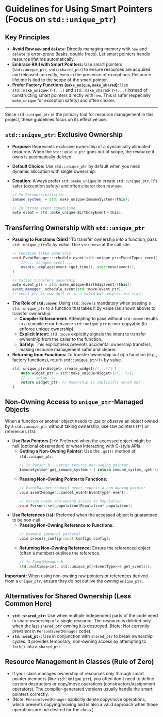 # Guidelines for Using Smart Pointers (Focus on `std::unique_ptr`)

## Key Principles

- **Avoid Raw `new` and `delete`:** Directly managing memory with `new` and `delete` is error-prone (leaks, double frees). Let smart pointers handle resource lifetime automatically.
- **Embrace RAII with Smart Pointers:** Use smart pointers (`std::unique_ptr`, `std::shared_ptr`) to ensure resources are acquired and released correctly, even in the presence of exceptions. Resource lifetime is tied to the scope of the smart pointer.
- **Prefer Factory Functions (`make_unique`, `make_shared`):** Use `std::make_unique<T>(...)` and `std::make_shared<T>(...)` instead of constructing smart pointers directly with `new`. This is safer (especially `make_unique` for exception safety) and often clearer.

---

Since `std::unique_ptr` is the primary tool for resource management in this project, these guidelines focus on its effective use.

## `std::unique_ptr`: Exclusive Ownership

- **Purpose:** Represents exclusive ownership of a dynamically allocated resource. When the `std::unique_ptr` goes out of scope, the resource it owns is automatically deleted.
- **Default Choice:** Use `std::unique_ptr` by default when you need dynamic allocation with single ownership.

- **Creation:** Always prefer `std::make_unique` to create `std::unique_ptr`. It's safer (exception safety) and often clearer than raw `new`.
  ```cpp
  // In Person::initialize
  immune_system_ = std::make_unique<ImmuneSystem>(this);

  // In Person event scheduling
  auto event = std::make_unique<BirthdayEvent>(this);
  ```

## Transferring Ownership with `std::unique_ptr`

- **Passing to Functions (Sink):** To transfer ownership *into* a function, pass `std::unique_ptr<T>` *by value*. Use `std::move` at the call site.
  ```cpp
  // Function takes ownership
  void EventManager::schedule_event(std::unique_ptr<EventType> event) {
      // ... manages event ...
      events_.emplace(event->get_time(), std::move(event)); 
  }

  // Caller transfers ownership
  auto event_ptr = std::make_unique<BirthdayEvent>(this);
  event_manager_.schedule_event(std::move(event_ptr)); 
  // event_ptr is now null or in a valid but unspecified state
  ```
- **The Role of `std::move`:** Using `std::move` is mandatory when passing a `std::unique_ptr` to a function that takes it by value (as shown above) to transfer ownership. 
    - **Compiler Enforcement:** Attempting to pass without `std::move` results in a compile error because `std::unique_ptr` is non-copyable (to enforce unique ownership).
    - **Explicit Intent:** `std::move` explicitly signals the intent to transfer ownership from the caller to the function.
    - **Safety:** This explicitness prevents accidental ownership transfers, making resource management safer and clearer.
- **Returning from Functions:** To transfer ownership *out of* a function (e.g., factory functions), return `std::unique_ptr<T>` by value.
  ```cpp
  std::unique_ptr<Widget> create_widget(/*...*/) {
      auto widget_ptr = std::make_unique<Widget>(/*...*/);
      // ... setup ...
      return widget_ptr; // Ownership is implicitly moved out
  }
  ```

## Non-Owning Access to `unique_ptr`-Managed Objects

When a function or another object needs to *use* or *observe* an object owned by a `std::unique_ptr` without taking ownership, use raw pointers (`T*`) or references (`T&`).

- **Use Raw Pointers (`T*`):** Preferred when the accessed object might be null (optional observation) or when interacting with C-style APIs.
    - **Getting a Non-Owning Pointer:** Use the `.get()` method of `std::unique_ptr`.
      ```cpp
      // In Person.h - Getter returns non-owning pointer
      ImmuneSystem* get_immune_system() { return immune_system_.get(); }
      ```
    - **Passing Non-Owning Pointer to Functions:**
      ```cpp
      // EventManager::cancel_event expects a non-owning pointer
      void EventManager::cancel_event(EventType* event);

      // Person needs non-owning access to Population
      void Person::set_population(Population* population);
      ```
- **Use References (`T&`):** Preferred when the accessed object is guaranteed to be non-null.
    - **Passing Non-Owning Reference to Functions:**
      ```cpp
      // Example (general pattern)
      void process_config(const Config& config);
      ```
    - **Returning Non-Owning Reference:** Ensure the referenced object (often a member) outlives the reference.
      ```cpp
      // In EventManager.h
      std::multimap<int, std::unique_ptr<EventType>>& get_events();
      ```

**Important:** When using non-owning raw pointers or references derived from a `unique_ptr`, ensure they do not outlive the owning `unique_ptr`.

## Alternatives for Shared Ownership (Less Common Here)

- **`std::shared_ptr`:** Use when multiple independent parts of the code need to share ownership of a single resource. The resource is deleted only when the last `shared_ptr` owning it is destroyed. (Note: Not currently prevalent in `Person`/`EventManager` code).
- **`std::weak_ptr`:** Use in conjunction with `shared_ptr` to break ownership cycles. It provides temporary, non-owning access by attempting to `lock()` into a `shared_ptr`.

## Resource Management in Classes (Rule of Zero)

- If your class manages ownership of resources *only* through smart pointer members (like `std::unique_ptr`), you often don't need to define custom destructors or copy/move operations (constructors/assignment operators). The compiler-generated versions usually handle the smart pointers correctly.
- (Note: `Person`/`EventManager` explicitly delete copy/move operations, which prevents copying/moving and is also a valid approach when those operations are not desired for the class.)